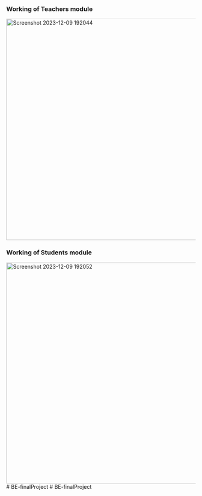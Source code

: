 ### Working of Teachers module
<img width="589" alt="Screenshot 2023-12-09 192044" src="https://github.com/OmNikam04/LearnEase/assets/80584774/fcfa06f3-1df3-4563-ae16-83700a5b9d82">

### Working of Students module
<img width="588" alt="Screenshot 2023-12-09 192052" src="https://github.com/OmNikam04/LearnEase/assets/80584774/8645dea3-ef43-4100-bfcb-751169188c70">
#   B E - f i n a l P r o j e c t  
 #   B E - f i n a l P r o j e c t  
 